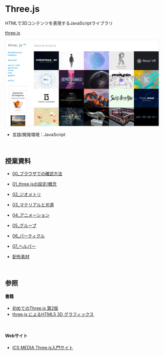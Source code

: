 

# Three.js

HTMLで3Dコンテンツを表現するJavaScriptライブラリ

[three.js](https://threejs.org/)



![](md/img/threejs_org.png)

- 言語/開発環境：JavaScript


&nbsp;
&nbsp;


## 授業資料


* [00_ブラウザでの確認方法](md/preview.md)
* [01_three.jsの設定/概念](md/01_about.md)
* [02_ジオメトリ](md/02_geometory.md)
* [03_マテリアルと光源](md/03_material.md)
* [04_アニメーション](md/04_animation.md)
* [05_グループ](md/05_group.md)
* [06_パーティクル](md/06_particle.md)
* [07_ヘルパー](md/07_helper.md)


* [配布素材](first_threejs.zip)


&nbsp;
&nbsp;


## 参照

#### 書籍

* [初めてのThree.js 第2版](https://www.oreilly.co.jp/books/9784873117706/)
* [three.js によるHTML5 3D グラフィックス](http://www.cutt.co.jp/book/978-4-87783-324-4.html)


&nbsp;

#### Webサイト

* [ICS MEDIA Three.js入門サイト](https://ics.media/tutorial-three/index.html)
